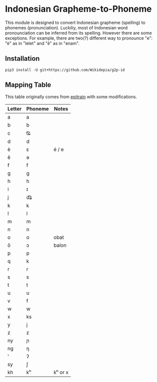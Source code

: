 # Indonesian Grapheme-to-Phoneme

This module is designed to convert Indonesian grapheme (spelling) to phonemes (pronunciation). Luckiliy, most of Indonesian word pronounciation can be inferred from its spelling. However there are some exceptions. For example, there are two(?) different way to pronounce "e": "è" as in "lelet" and "ê" as in "enam".

## Installation

`pip3 install -U git+https://github.com/Wikidepia/g2p-id`

## Mapping Table

This table originally comes from [epitrain](https://github.com/dmort27/epitran) with some modifications.

| Letter | Phoneme | Notes     |
| ------ | ------- | --------- |
| a      | a       |           |
| b      | b       |           |
| c      | t͡ɕ      |           |
| d      | d       |           |
| è      | ɛ       | é / e     |
| ê      | ə       |           |
| f      | f       |           |
| g      | ɡ       |           |
| h      | h       |           |
| i      | ɪ       |           |
| j      | d͡ʑ      |           |
| k      | k       |           |
| l      | l       |           |
| m      | m       |           |
| n      | n       |           |
| o      | o       | obat      |
| ô      | ɔ       | balon     |
| p      | p       |           |
| q      | k       |           |
| r      | r       |           |
| s      | s       |           |
| t      | t       |           |
| u      | u       |           |
| v      | f       |           |
| w      | w       |           |
| x      | ks      |           |
| y      | j       |           |
| z      | z       |           |
| ny     | ɲ       |           |
| ng     | ŋ       |           |
| '      | ʔ       |           |
| sy     | ʃ       |           |
| kh     | kʰ      | kʰ or x   |
